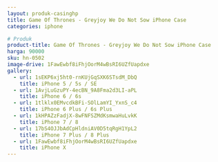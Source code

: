 ```yaml
---
layout: produk-casinghp
title: Game Of Thrones - Greyjoy We Do Not Sow iPhone Case
categories: iphone

# Produk
product-title: Game Of Thrones - Greyjoy We Do Not Sow iPhone Case
harga: 90000
sku: hn-0502
image-drive: 1FawEwbf8iFhjOorM4wBsRI6UZfUapdxe
gallery:
  - url: 1sEKP6xj5ht0-rnKUjGqSXK6STsdM_DbQ
    title: iPhone 5 / 5s / SE
  - url: 1AvjLuGzuPY-4ecBN_9A8Fma2d3LI-aPL
    title: iPhone 6 / 6s
  - url: 1tlklx0EMvcdkBFi-SOlLamYI_YxnS_c4
    title: iPhone 6 Plus / 6s Plus
  - url: 1kHPAZzFadjX-8wFNFSZMdKsmwaHuLvkK
    title: iPhone 7 / 8
  - url: 17bS4OJJbAdCpHldniAV0D5tqRgH1YpL2
    title: iPhone 7 Plus / 8 Plus
  - url: 1FawEwbf8iFhjOorM4wBsRI6UZfUapdxe
    title: iPhone X
---
```

